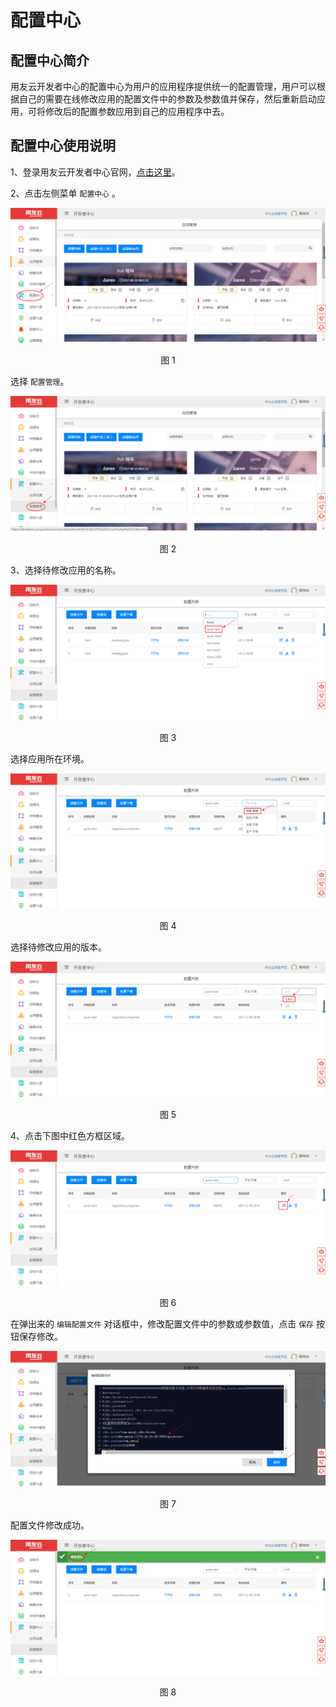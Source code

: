 # 配置中心

## 配置中心简介 

用友云开发者中心的配置中心为用户的应用程序提供统一的配置管理，用户可以根据自己的需要在线修改应用的配置文件中的参数及参数值并保存，然后重新启动应用，可将修改后的配置参数应用到自己的应用程序中去。

## 配置中心使用说明

1、登录用友云开发者中心官网，[点击这里](https://developer.yonyoucloud.com)。

2、点击左侧菜单 `配置中心` 。
<div align=center>
<img src="/articles/cloud/3-/images/config/config_1.png"/>
</div>
<p align="center">图 1</p>

选择 `配置管理`。
<div align=center>
<img src="/articles/cloud/3-/images/config/config_2.png"/>
</div>
<p align="center">图 2</p>

3、选择待修改应用的名称。
<div align=center>
<img src="/articles/cloud/3-/images/config/config_3.png"/>
</div>
<p align="center">图 3</p>

选择应用所在环境。
<div align=center>
<img src="/articles/cloud/3-/images/config/config_4.png"/>
</div>
<p align="center">图 4</p>

选择待修改应用的版本。
<div align=center>
<img src="/articles/cloud/3-/images/config/config_5.png"/>
</div>
<p align="center">图 5</p>


4、点击下图中红色方框区域。
<div align=center>
<img src="/articles/cloud/3-/images/config/config_6.png"/>
</div>
<p align="center">图 6</p>

在弹出来的 `编辑配置文件` 对话框中，修改配置文件中的参数或参数值，点击 `保存` 按钮保存修改。
<div align=center>
<img src="/articles/cloud/3-/images/config/config_7.png"/>
</div>
<p align="center">图 7</p>

配置文件修改成功。
<div align=center>
<img src="/articles/cloud/3-/images/config/config_8.png"/>
</div>
<p align="center">图 8</p>
